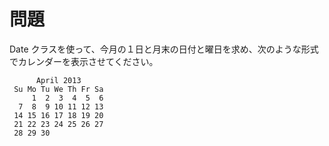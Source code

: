 # 問題
Date クラスを使って、今月の１日と月末の日付と曜日を求め、次のような形式でカレンダーを表示させてください。
```
      April 2013
 Su Mo Tu We Th Fr Sa
     1  2  3  4  5  6
  7  8  9 10 11 12 13
 14 15 16 17 18 19 20
 21 22 23 24 25 26 27
 28 29 30
```
